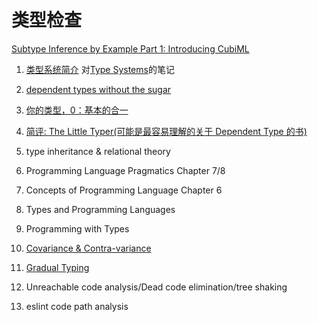 # 类型检查

[Subtype Inference by Example Part 1: Introducing CubiML](https://blog.polybdenum.com/2020/07/04/subtype-inference-by-example-part-1-introducing-cubiml.html)

1. [类型系统简介](https://zhuanlan.zhihu.com/p/65626985) 对[Type Systems](http://lucacardelli.name/papers/typesystems.pdf)的笔记
1. [dependent types without the sugar](http://www.cs.nott.ac.uk/~psztxa/publ/pisigma-new.pdf)
1. [你的类型，0：基本的合一](https://zhuanlan.zhihu.com/p/24181997)
1. [简评: The Little Typer(可能是最容易理解的关于 Dependent Type 的书)](https://zhuanlan.zhihu.com/p/54532349)
1. type inheritance & relational theory

1. Programming Language Pragmatics Chapter 7/8
1. Concepts of Programming Language Chapter 6
1. Types and Programming Languages
1. Programming with Types

1. [Covariance & Contra-variance](<https://en.wikipedia.org/wiki/Covariance_and_contravariance_(computer_science)>)
1. [Gradual Typing](https://wphomes.soic.indiana.edu/jsiek/what-is-gradual-typing/)
1. Unreachable code analysis/Dead code elimination/tree shaking
1. eslint code path analysis
